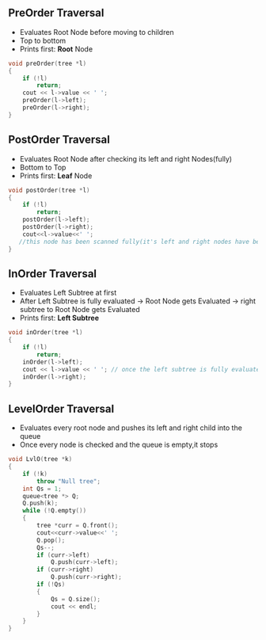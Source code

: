 ## PreOrder Traversal
+ Evaluates Root Node before moving to children
+ Top to bottom
+ Prints first: **Root** Node 
```cpp
void preOrder(tree *l)
{
    if (!l)
        return;
    cout << l->value << ' ';
    preOrder(l->left);
    preOrder(l->right);
}
```

## PostOrder Traversal
+ Evaluates Root Node after checking its left and right Nodes(fully)
+ Bottom to Top
+ Prints first: **Leaf** Node 
```cpp
void postOrder(tree *l)
{
    if (!l)
        return;
    postOrder(l->left);
    postOrder(l->right);
    cout<<l->value<<' ';
   //this node has been scanned fully(it's left and right nodes have been evalulated before it's evaluated)
}
```
## InOrder Traversal
+ Evaluates Left Subtree at first
+ After Left Subtree is fully evaluated -> Root Node gets Evaluated -> right subtree to Root Node gets Evaluated
+ Prints first: **Left Subtree**
```cpp
void inOrder(tree *l)
{
    if (!l)
        return;
    inOrder(l->left);
    cout << l->value << ' '; // once the left subtree is fully evaluated
    inOrder(l->right);
}
```
## LevelOrder Traversal
+ Evaluates every root node and pushes its left and right child into the queue
+ Once every node is checked and the queue is empty,it stops
```cpp
void LvlO(tree *k)
{
    if (!k)
        throw "Null tree";
    int Qs = 1;
    queue<tree *> Q;
    Q.push(k);
    while (!Q.empty())
    {
        tree *curr = Q.front();
        cout<<curr->value<<' ';
        Q.pop();
        Qs--;
        if (curr->left)
            Q.push(curr->left);
        if (curr->right)
            Q.push(curr->right);
        if (!Qs)
        {
            Qs = Q.size();
            cout << endl;
        }
    }
}
 ```
